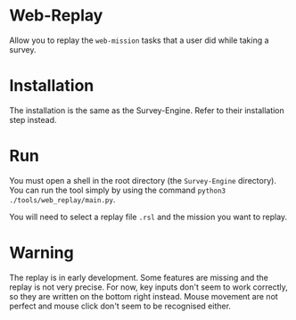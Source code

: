 # Web-Replay

Allow you to replay the `web-mission` tasks that a user did while taking a survey.

# Installation

The installation is the same as the Survey-Engine. Refer to their installation step instead.

# Run

You must open a shell in the root directory (the `Survey-Engine` directory).
You can run the tool simply by using the command `python3 ./tools/web_replay/main.py`.

You will need to select a replay file `.rsl` and the mission you want to replay.

# Warning

The replay is in early development. Some features are missing and the replay is not very precise.
For now, key inputs don't seem to work correctly, so they are written on the bottom right instead.
Mouse movement are not perfect and mouse click don't seem to be recognised either.
